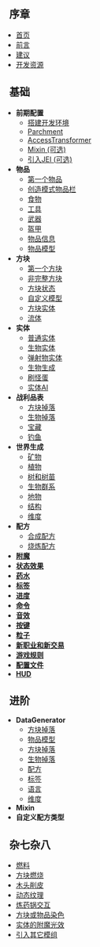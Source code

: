 ## &nbsp; 序章
  - [首页](0序章/首页.md)
  - [前言](0序章/前言.md)
  - [建议](0序章/建议.md)
  - [开发资源](0序章/开发资源.md)

## &nbsp; 基础
  - **前期配置**
    * [搭建开发环境](1基础/0前期配置/搭建开发环境.md)
    * [Parchment](1基础/0前期配置/Parchment.md)
    * [AccessTransformer](1基础/0前期配置/AccessTransformer.md)
    * [Mixin (可选)](1基础/0前期配置/Mixin.md)
    * [引入JEI (可选)](1基础/0前期配置/引入JEI.md)
  - **物品**
    * [第一个物品](1基础/1物品/第一个物品.md)
    * [创造模式物品栏](1基础/1物品/创造模式物品栏.md)
    * [食物](1基础/1物品/食物.md)
    * [工具](1基础/1物品/工具.md)
    * [武器](1基础/1物品/武器.md)
    * [盔甲](1基础/1物品/盔甲.md)
    * [物品信息](1基础/1物品/物品信息.md)
    * [物品模型](1基础/1物品/物品模型.md)
  - **方块**
    * [第一个方块](1基础/2方块/第一个方块.md)
    * [非完整方块](1基础/2方块/非完整方块.md)
    * [方块状态](1基础/2方块/方块状态.md)
    * [自定义模型](1基础/2方块/自定义模型.md)
    * [方块实体](1基础/2方块/方块实体.md)
    * [流体](1基础/2方块/流体.md)
  - **实体**
    * [普通实体](1基础/3实体/普通实体.md)
    * [生物实体](1基础/3实体/生物实体.md)
    * [弹射物实体](1基础/3实体/弹射物实体.md)
    * [生物生成](1基础/3实体/生物实体.md)
    * [刷怪蛋](1基础/3实体/刷怪蛋.md)
    * [实体AI](1基础/3实体/实体AI.md)
  - **战利品表**
    * [方块掉落](1基础/4战利品表/方块掉落.md)
    * [生物掉落](1基础/4战利品表/生物掉落.md)
    * [宝藏](1基础/4战利品表/宝藏.md)
    * [钓鱼](1基础/4战利品表/钓鱼.md)
  - **世界生成**
    * [矿物](1基础/5世界生成/矿物.md)
    * [植物](1基础/5世界生成/植物.md)
    * [树和树苗](1基础/5世界生成/树和树苗.md)
    * [生物群系](1基础/5世界生成/生物群系.md)
    * [地物](1基础/5世界生成/地物.md)
    * [结构](1基础/5世界生成/结构.md)
    * [维度](1基础/5世界生成/维度.md)
  - **配方**
    * [合成配方](1基础/6配方/合成配方.md)
    * [烧炼配方](1基础/6配方/烧炼配方.md)
  - [**附魔**](1基础/附魔.md)
  - [**状态效果**](1基础/状态效果.md)
  - [**药水**](1基础/药水.md)
  - [**标签**](1基础/标签.md)
  - [**进度**](1基础/进度.md)
  - [**命令**](1基础/命令.md)
  - [**音效**](1基础/音效.md)
  - [**按键**](1基础/按键.md)
  - [**粒子**](1基础/粒子.md)
  - [**新职业和新交易**](1基础/职业和交易.md)
  - [**游戏规则**](1基础/游戏规则.md)
  - [**配置文件**](1基础/配置文件.md)
  - [**HUD**](1基础/HUD.md)

## &nbsp; 进阶
  - **DataGenerator**
    * [方块掉落](2进阶/0DataGenerator/方块模型.md)
    * [物品模型](2进阶/0DataGenerator/物品模型.md)
    * [方块掉落](2进阶/0DataGenerator/方块掉落.md)
    * [生物掉落](2进阶/0DataGenerator/生物掉落.md)
    * [配方](2进阶/0DataGenerator/配方.md)
    * [标签](2进阶/0DataGenerator/标签.md)
    * [语言](2进阶/0DataGenerator/语言.md)
    * [维度](2进阶/0DataGenerator/维度.md)
  - **Mixin**
  - **自定义配方类型**

## &nbsp; 杂七杂八
  - [燃料](3杂七杂八/燃料.md)
  - [方块燃烧](3杂七杂八/方块燃烧.md)
  - [木头削皮](3杂七杂八/木头削皮.md)
  - [动态纹理](3杂七杂八/动态纹理.md)
  - [炼药锅交互](3杂七杂八/炼药锅交互.md)
  - [方块或物品染色](3杂七杂八/方块或物品染色.md)
  - [实体的附魔光效](3杂七杂八/实体的附魔光效.md)
  - [引入其它模组](3杂七杂八/引入其它模组.md)